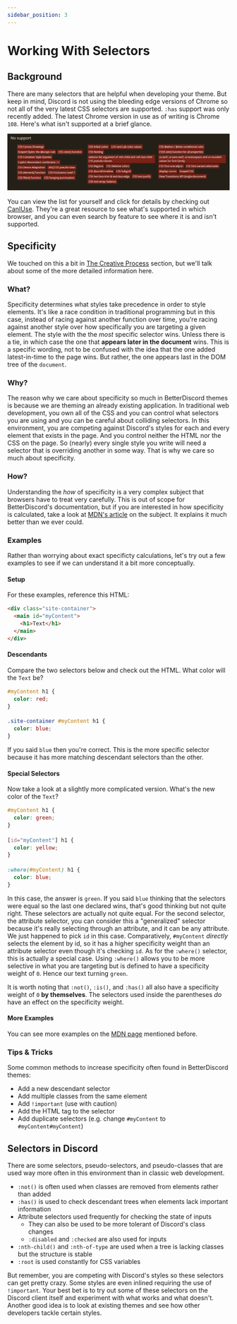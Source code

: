 ```yaml
---
sidebar_position: 3
---
```


# Working With Selectors

## Background

There are many selectors that are helpful when developing your theme. But keep in mind, Discord is not using the bleeding edge versions of Chrome so not all of the very latest CSS selectors are supported. `:has` support was only recently added. The latest Chrome version in use as of writing is Chrome `108`. Here's what isn't supported at a brief glance.

![CanIUse](caniuse.png)

You can view the list for yourself and click for details by checking out [CanIUse](https://caniuse.com/?compare=chrome+108&compareCats=CSS). They're a great resource to see what's supported in which browser, and you can even search by feature to see where it is and isn't supported.


## Specificity

We touched on this a bit in [The Creative Process](./process.md) section, but we'll talk about some of the more detailed information here.

### What?

Specificity determines what styles take precedence in order to style elements. It's like a race condition in traditional programming but in this case, instead of racing against another function over time, you're racing against another style over how specifically you are targeting a given element. The style with the the *most* specific selector wins. Unless there is a tie, in which case the one that __appears later in the document__ wins. This is a specific wording, not to be confused with the idea that the one added latest-in-time to the page wins. But rather, the one appears last in the DOM tree of the `document`.

### Why?

The reason why we care about specificity so much in BetterDiscord themes is because we are theming an already existing application. In traditional web development, you own all of the CSS and you can control what selectors you are using and you can be careful about colliding selectors. In this environment, you are competing against Discord's styles for each and every element that exists in the page. And you control neither the HTML nor the CSS on the page. So (nearly) every single style you write will need a selector that is overriding another in some way. That is why we care so much about specificity.

### How?

Understanding the *how* of specificity is a very complex subject that browsers have to treat very carefully. This is out of scope for BetterDiscord's documentation, but if you are interested in how specificity is calculated, take a look at [MDN's article](https://developer.mozilla.org/en-US/docs/Web/CSS/Specificity) on the subject. It explains it much better than we ever could.

### Examples

Rather than worrying about exact specificty calculations, let's try out a few examples to see if we can understand it a bit more conceptually.

#### Setup

For these examples, reference this HTML:

```html showLineNumbers
<div class="site-container">
  <main id="myContent">
    <h1>Text</h1>
  </main>
</div>
```

#### Descendants

Compare the two selectors below and check out the HTML. What color will the `Text` be?

```css showLineNumbers
#myContent h1 {
  color: red;
}

.site-container #myContent h1 {
  color: blue;
}
```

If you said `blue` then you're correct. This is the more specific selector because it has more matching descendant selectors than the other.

#### Special Selectors

Now take a look at a slightly more complicated version. What's the new color of the `Text`?

```css showLineNumbers
#myContent h1 {
  color: green;
}

[id="myContent"] h1 {
  color: yellow;
}

:where(#myContent) h1 {
  color: blue;
}
```

In this case, the answer is `green`. If you said `blue` thinking that the selectors were equal so the last one declared wins, that's good thinking but not quite right. These selectors are actually not quite equal. For the second selector, the attribute selector, you can consider this a "generalized" selector because it's really selecting through an attribute, and it can be any attribute. We just happened to pick `id` in this case. Comparatively, `#myContent` *directly* selects the element by id, so it has a higher specificity weight than an attribute selector even though it's checking `id`. As for the `:where()` selector, this is actually a special case. Using `:where()` allows you to be more selective in what you are targeting but is defined to have a specificity weight of `0`. Hence our text turning `green`.

It is worth noting that `:not()`, `:is()`, and `:has()` all also have a specificity weight of `0` **by themselves**. The selectors used inside the parentheses *do* have an effect on the specificity weight.

#### More Examples

You can see more examples on the [MDN page](https://developer.mozilla.org/en-US/docs/Web/CSS/Specificity#examples) mentioned before.


### Tips & Tricks

Some common methods to increase specificity often found in BetterDiscord themes:
 - Add a new descendant selector
 - Add multiple classes from the same element
 - Add `!important` (use with caution)
 - Add the HTML tag to the selector
 - Add duplicate selectors (e.g. change `#myContent` to `#myContent#myContent`)


## Selectors in Discord

There are some selectors, pseudo-selectors, and pseudo-classes that are used way more often in this environment than in classic web development. 

 - `:not()` is often used when classes are removed from elements rather than added
 - `:has()` is used to check descendant trees when elements lack important information
 - Attribute selectors used frequently for checking the state of inputs
   - They can also be used to be more tolerant of Discord's class changes
   - `:disabled` and `:checked` are also used for inputs
 - `:nth-child()` and `:nth-of-type` are used when a tree is lacking classes but the structure is stable
 - `:root` is used constantly for CSS variables

But remember, you are competing with Discord's styles so these selectors can get pretty crazy. Some styles are even inlined requiring the use of `!important`. Your best bet is to try out some of these selectors on the Discord client itself and experiment with what works and what doesn't. Another good idea is to look at existing themes and see how other developers tackle certain styles.